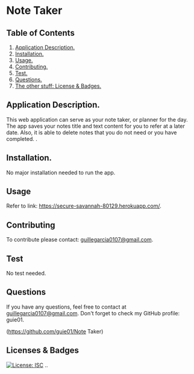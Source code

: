 # Note Taker

  ## Table of Contents
  1. [ Application Description. ](#application)
  2. [ Installation. ](#installation)
  2. [ Usage. ](#usage)
  3. [ Contributing. ](#contribution)
  4. [ Test. ](#test)
  5. [ Questions. ](#questions)
  6. [ The other stuff: License & Badges. ](#license)
  
  
  <a name="application"></a>
  ## Application Description.
  
  This web application can serve as your note taker, or planner for the day. The app saves your notes title and text content for you to refer at a later date. Also, it is able to delete notes that you do not need or you have completed. .
  <a name="installation"></a>
  ## Installation.
  
  No major installation needed to run the app.
    
  <a name="usage"></a>
  ## Usage
  
  Refer to link: https://secure-savannah-80129.herokuapp.com/.
  
  <a name="contribution"></a>
  ## Contributing
  
  To contribute please contact: guillegarcia0107@gmail.com.
  
  <a name="test"></a>
  ## Test
  
  No test needed.
  
  <a name="questions"></a>
  ## Questions
  
  If you have any questions, feel free to contact at guillegarcia0107@gmail.com. Don't forget to check my GitHub profile: guie01.

  (https://github.com/guie01/Note Taker)
  
  <a name="license"></a>
  ## Licenses & Badges
  [![License: ISC](https://img.shields.io/badge/License-ISC-blue.svg)](https://opensource.org/licenses/ISC)
  ..
  
  
